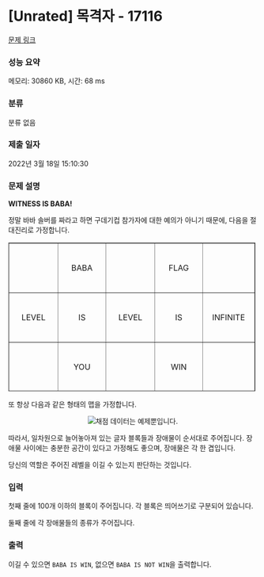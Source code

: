 # [Unrated] 목격자 - 17116 

[문제 링크](https://www.acmicpc.net/problem/17116) 

### 성능 요약

메모리: 30860 KB, 시간: 68 ms

### 분류

분류 없음

### 제출 일자

2022년 3월 18일 15:10:30

### 문제 설명

<p><strong>WITNESS IS BABA!</strong></p>

<p>정말 바바 솔버를 짜라고 하면 구데기컵 참가자에 대한 예의가 아니기 때문에, 다음을 절대진리로 가정합니다.</p>

<div style="width: 510px; margin: 0 auto;">
<table border="1" cellpadding="0" cellspacing="0" class="table table-bordered" style="width: 500px; height: 300px;">
	<tbody>
		<tr>
			<td style="width: 100px; height: 100px; text-align: center;"> </td>
			<td style="width: 100px; height: 100px; text-align: center; vertical-align: middle;">BABA</td>
			<td style="width: 100px; height: 100px; text-align: center;"> </td>
			<td style="width: 100px; height: 100px; text-align: center; vertical-align: middle;">FLAG</td>
			<td style="width: 100px; height: 100px; text-align: center;"> </td>
		</tr>
		<tr>
			<td style="width: 100px; height: 100px; text-align: center; vertical-align: middle;">LEVEL</td>
			<td style="width: 100px; height: 100px; text-align: center; vertical-align: middle;">IS</td>
			<td style="width: 100px; height: 100px; text-align: center; vertical-align: middle;">LEVEL</td>
			<td style="width: 100px; height: 100px; text-align: center; vertical-align: middle;">IS</td>
			<td style="width: 100px; height: 100px; text-align: center; vertical-align: middle;">INFINITE</td>
		</tr>
		<tr>
			<td style="width: 100px; height: 100px; text-align: center;"> </td>
			<td style="width: 100px; height: 100px; text-align: center; vertical-align: middle;">YOU</td>
			<td style="width: 100px; height: 100px; text-align: center;"> </td>
			<td style="width: 100px; height: 100px; text-align: center; vertical-align: middle;">WIN</td>
			<td style="width: 100px; height: 100px; text-align: center;"> </td>
		</tr>
	</tbody>
</table>
</div>

<p style="text-align: center;"> </p>

<p>또 항상 다음과 같은 형태의 맵을 가정합니다.</p>

<p align="center"><img alt="채점 데이터는 예제뿐입니다." src=""></p>

<p>따라서, 일차원으로 늘어놓아져 있는 글자 블록들과 장애물이 순서대로 주어집니다. 장애물 사이에는 충분한 공간이 있다고 가정해도 좋으며, 장애물은 각 한 겹입니다.</p>

<p>당신의 역할은 주어진 레벨을 이길 수 있는지 판단하는 것입니다.</p>

### 입력 

 <p>첫째 줄에 100개 이하의 블록이 주어집니다. 각 블록은 띄어쓰기로 구분되어 있습니다.</p>

<p>둘째 줄에 각 장애물들의 종류가 주어집니다.</p>

### 출력 

 <p>이길 수 있으면 <code>BABA IS WIN</code>, 없으면 <code>BABA IS NOT WIN</code>을 출력합니다.</p>

